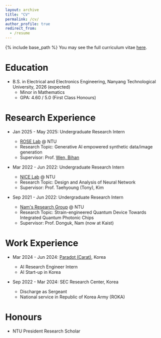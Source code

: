 ```yaml
---
layout: archive
title: "CV"
permalink: /cv/
author_profile: true
redirect_from:
  - /resume
---
```


{% include base_path %}
You may see the full curriculum vitae [here](http://lees0196.github.io/files/SujongLee.pdf).

Education
======
* B.S. in Electrical and Electronics Engineering, Nanyang Technological University, 2026 (expected)
  * Minor in Mathematics
  * GPA: 4.60 / 5.0 (First Class Honours)

Research Experience
======
* Jan 2025 - May 2025: Undergraduate Research Intern
  * [ROSE Lab](https://www.ntu.edu.sg/rose) @ NTU
  * Research Topic: Generative AI empowered synthetic data/image generation
  * Supervisor: Prof. [Wen, Bihan](https://personal.ntu.edu.sg/bihan.wen/)

* Mar 2022 - Jun 2022: Undergraduate Research Intern
  * [NICE Lab](https://sites.google.com/view/tonykim) @ NTU
  * Research Topic: Design and Analysis of Neural Network
  * Supervisor: Prof. Taehyoung (Tony), Kim

* Sep 2021 - Jun 2022: Undergraduate Research Intern
  * [Nam's Research Group](https://www.donguknam.com/) @ NTU
  * Research Topic: Strain-engineered Quantum Device Towards Integrated Quantum Photonic Chips
  * Supervisor: Prof. Donguk, Nam (now at Kaist)
  
Work Experience
======
* Mar 2024 - Jun 2024: [Paradot (Carat)](https://carat.im/), Korea
  * AI Research Engineer Intern
  * AI Start-up in Korea

* Sep 2022 - Mar 2024: SEC Research Center, Korea
  * Discharge as Sergeant
  * National service in Republic of Korea Army (ROKA)

Honours
======
* NTU President Research Scholar
